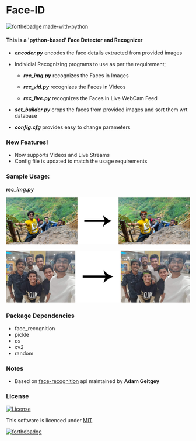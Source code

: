 # **Face-ID**

[![forthebadge made-with-python](http://ForTheBadge.com/images/badges/made-with-python.svg)](https://github.com/s0umitra/Face-ID/blob/master/)

#### This is a 'python-based' Face Detector and Recognizer

- ***encoder.py*** encodes the face details extracted from provided images

- Individial Recognizing programs to use as per the requirement;

	- ***rec_img.py*** recognizes the Faces in Images
	
	- ***rec_vid.py*** recognizes the Faces in Videos
	
	- ***rec_live.py*** recognizes the Faces in Live WebCam Feed
	
- ***set_builder.py*** crops the faces from provided images and sort them wrt database

- ***config.cfg*** provides easy to change parameters

### New Features!

  - Now supports Videos and Live Streams
  - Config file is updated to match the usage requirements

### Sample Usage:

***rec_img.py*** <br>

![](https://github.com/s0umitra/Face-ID/blob/master/.readme/rec_img1.jpg)

![](https://github.com/s0umitra/Face-ID/blob/master/.readme/rec_img2.jpg)



### Package Dependencies

* face_recognition
* pickle
* os
* cv2
* random

### Notes

* Based on [face-recognition](https://github.com/ageitgey/face_recognition) api maintained by **Adam Geitgey**

### License

[![License](http://img.shields.io/:license-mit-blue.svg?style=flat-square)](https://github.com/s0umitra/Face-ID/blob/master/LICENSE.md)

This software is licenced under [MIT](https://github.com/s0umitra/Face-ID/blob/master/LICENSE.md)

[![forthebadge](https://forthebadge.com/images/badges/built-with-love.svg)](https://github.com/s0umitra/Face-ID/blob/master/)
